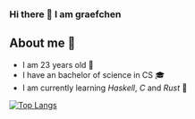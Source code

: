 ### Hi there 👋 I am graefchen

## About me 📝

- I am 23 years old 🎉
- I have an bachelor of science in CS 🎓
- I am currently learning *Haskell*, *C* and *Rust* 📝

<!-- Old Verison of the used Top Languages -->
[![Top Langs](https://github-readme-stats.vercel.app/api/top-langs/?username=graefchen&layout=compact&langs_count=10)](https://github.com/anuraghazra/github-readme-stats)
<!-- [![Top Langs](https://github-readme-stats.vercel.app/api/top-langs/?username=graefchen&layout=compact&langs_count=10&hide=javascript,html,java,css,scss)](https://github.com/anuraghazra/github-readme-stats) -->

<!--
**graefchen/graefchen** is a ✨ _special_ ✨ repository because its `README.md` (this file) appears on your GitHub profile.

Here are some ideas to get you started:

- 🔭 I’m currently working on ...
- 🌱 I’m currently learning ...
- 👯 I’m looking to collaborate on ...
- 🤔 I’m looking for help with ...
- 💬 Ask me about ...
- 📫 How to reach me: ...
- 😄 Pronouns: ...
- ⚡ Fun fact: ...
-->
